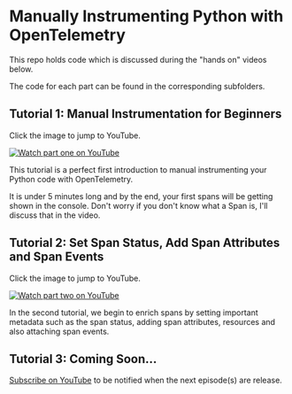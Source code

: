 # Manually Instrumenting Python with OpenTelemetry

This repo holds code which is discussed during the "hands on" videos below.

The code for each part can be found in the corresponding subfolders.

## Tutorial 1: Manual Instrumentation for Beginners

Click the image to jump to YouTube.

[![Watch part one on YouTube](https://img.youtube.com/vi/iVQmhMLEkS0/0.jpg)](https://www.youtube.com/watch?v=iVQmhMLEkS0)

This tutorial is a perfect first introduction to manual instrumenting your Python code with OpenTelemetry.

It is under 5 minutes long and by the end, your first spans will be getting shown in the console. Don't worry if you don't know what a Span is, I'll discuss that in the video.

## Tutorial 2: Set Span Status, Add Span Attributes and Span Events

Click the image to jump to YouTube.

[![Watch part two on YouTube](https://img.youtube.com/vi/jEbArKXtd0Y/0.jpg)](https://www.youtube.com/watch?v=jEbArKXtd0Y)

In the second tutorial, we begin to enrich spans by setting important metadata such as the span status, adding span attributes, resources and also attaching span events.

## Tutorial 3: Coming Soon...

[Subscribe on YouTube](https://www.youtube.com/@agardnerit?sub_confirmation=1) to be notified when the next episode(s) are release.
